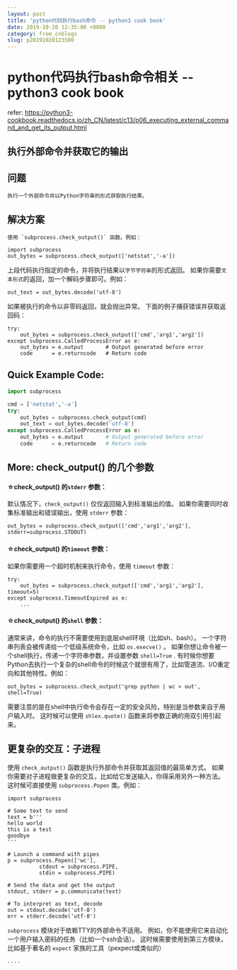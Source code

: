 ```yaml
---
layout: post
title: 'python代码执行bash命令 -- python3 cook book'
date: 2019-10-20 12:35:00 +0800
category: from_cnblogs
slug: p20191020123500
---
```

# python代码执行bash命令相关 -- python3 cook book

refer: https://python3-cookbook.readthedocs.io/zh_CN/latest/c13/p06_executing_external_command_and_get_its_output.html

## 执行外部命令并获取它的输出

## 问题

    执行一个外部命令并以Python字符串的形式获取执行结果。

## 解决方案

    使用 `subprocess.check_output()` 函数。例如：

```
import subprocess
out_bytes = subprocess.check_output(['netstat','-a'])
```

上段代码执行指定的命令，并将执行结果以`字节字符串`的形式返回。 如果你需要`文本形式`的返回，加一个解码步骤即可。例如：

```
out_text = out_bytes.decode('utf-8')
```

如果被执行的命令以非零码返回，就会抛出异常。 下面的例子捕获错误并获取返回码：

```
try:
    out_bytes = subprocess.check_output(['cmd','arg1','arg2'])
except subprocess.CalledProcessError as e:
    out_bytes = e.output       # Output generated before error
    code      = e.returncode   # Return code
```
## Quick Example Code:
```python
import subprocess

cmd = ['netstat','-a']
try:
    out_bytes = subprocess.check_output(cmd)
    out_text = out_bytes.decode('utf-8')
except subprocess.CalledProcessError as e:
    out_bytes = e.output       # Output generated before error
    code      = e.returncode   # Return code
```

## More: check_output() 的几个参数
#### ☆**check_output() 的`stderr` 参数：**
默认情况下，`check_output()` 仅仅返回输入到标准输出的值。 如果你需要同时收集标准输出和错误输出，使用 `stderr` 参数：

```
out_bytes = subprocess.check_output(['cmd','arg1','arg2'], stderr=subprocess.STDOUT)
```
#### ☆**check_output() 的`timeout` 参数：**
如果你需要用一个超时机制来执行命令，使用 `timeout` 参数：
```
try:
    out_bytes = subprocess.check_output(['cmd','arg1','arg2'], timeout=5)
except subprocess.TimeoutExpired as e:
    ...
```
#### ☆**check_output() 的`shell` 参数：**
通常来讲，命令的执行不需要使用到底层shell环境（比如sh、bash）。 一个字符串列表会被传递给一个低级系统命令，比如 `os.execve()` 。 如果你想让命令被一个shell执行，传递一个字符串参数，并设置参数 `shell=True` . 有时候你想要Python去执行一个复杂的shell命令的时候这个就很有用了，比如管道流、I/O重定向和其他特性。例如：

```
out_bytes = subprocess.check_output('grep python | wc > out', shell=True)
```
需要注意的是在shell中执行命令会存在一定的安全风险，特别是当参数来自于用户输入时。 这时候可以使用 `shlex.quote()` 函数来将参数正确的用双引用引起来。

## 更复杂的交互：子进程

使用 `check_output()` 函数是执行外部命令并获取其返回值的最简单方式。 如果你需要对子进程做更复杂的交互，比如给它发送输入，你得采用另外一种方法。 这时候可直接使用 `subprocess.Popen` 类。例如：

```
import subprocess

# Some text to send
text = b'''
hello world
this is a test
goodbye
'''

# Launch a command with pipes
p = subprocess.Popen(['wc'],
          stdout = subprocess.PIPE,
          stdin = subprocess.PIPE)

# Send the data and get the output
stdout, stderr = p.communicate(text)

# To interpret as text, decode
out = stdout.decode('utf-8')
err = stderr.decode('utf-8')
```

`subprocess` 模块对于依赖TTY的外部命令不适用。 例如，你不能使用它来自动化一个用户输入密码的任务（比如一个ssh会话）。 这时候需要使用到第三方模块，比如基于著名的 `expect` 家族的工具（pexpect或类似的）

·
·
·
·